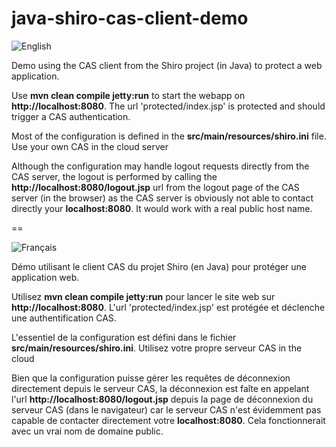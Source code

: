 java-shiro-cas-client-demo
==

![English](https://www.casinthecloud.com/img/other/flag_en.png)

Demo using the CAS client from the Shiro project (in Java) to protect a web application.

Use **mvn clean compile jetty:run** to start the webapp on **http://localhost:8080**. The url 'protected/index.jsp' is protected and should trigger a CAS authentication.

Most of the configuration is defined in the **src/main/resources/shiro.ini** file. Use your own CAS in the cloud server

Although the configuration may handle logout requests directly from the CAS server, the logout is performed by calling the **http://localhost:8080/logout.jsp** url
from the logout page of the CAS server (in the browser) as the CAS server is obviously not able to contact directly your **localhost:8080**.
It would work with a real public host name.

==

![Français](https://www.casinthecloud.com/img/other/flag_fr.png)

Démo utilisant le client CAS du projet Shiro (en Java) pour protéger une application web.

Utilisez **mvn clean compile jetty:run** pour lancer le site web sur **http://localhost:8080**. L'url 'protected/index.jsp' est protégée et déclenche une authentification CAS.

L'essentiel de la configuration est défini dans le fichier **src/main/resources/shiro.ini**. Utilisez votre propre serveur CAS in the cloud

Bien que la configuration puisse gérer les requêtes de déconnexion directement depuis le serveur CAS, la déconnexion est faîte en appelant l'url **http://localhost:8080/logout.jsp**
depuis la page de déconnexion du serveur CAS (dans le navigateur) car le serveur CAS n'est évidemment pas capable de contacter directement votre **localhost:8080**.
Cela fonctionnerait avec un vrai nom de domaine public.
